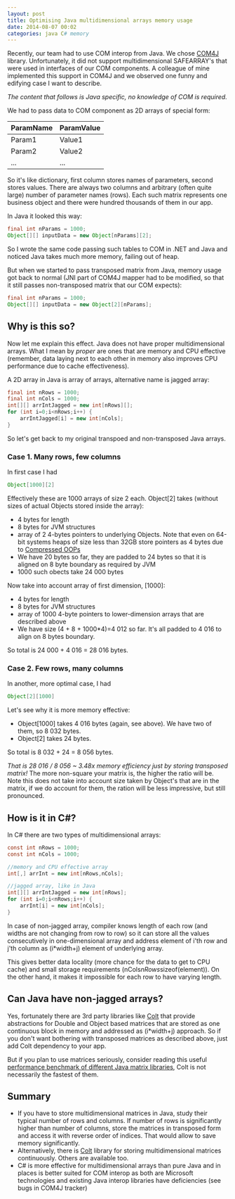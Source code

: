 ```yaml
---
layout: post
title: Optimising Java multidimensional arrays memory usage
date: 2014-08-07 00:02
categories: java C# memory
---
```

Recently, our team had to use COM interop from Java. We chose [COM4J](https://github.com/kohsuke/com4j) library. Unfortunately, it did not support multidimensional SAFEARRAY's that were used in interfaces of our COM components. A colleague of mine implemented this support in COM4J and we observed one funny and edifying case I want to describe.

*The content that follows is Java specific, no knowledge of COM is required.*

We had to pass data to COM component as 2D arrays of special form:

ParamName|ParamValue
---------|----------
Param1	 | Value1
Param2	 | Value2
...		   | ...

So it's like dictionary, first column stores names of parameters, second stores values. There are always two columns and arbitrary (often quite large) number of parameter names (rows). Each such matrix represents one business object and there were hundred thousands of them in our app.

In Java it looked this way:

```java
final int nParams = 1000;
Object[][] inputData = new Object[nParams][2];
```

So I wrote the same code passing such tables to COM in .NET and Java and noticed Java takes much more memory, failing out of heap.

But when we started to pass transposed matrix from Java, memory usage got back to normal (JNI part of COM4J mapper had to be modified, so that it still passes non-transposed matrix that our COM expects):

```java
final int nParams = 1000;
Object[][] inputData = new Object[2][nParams];
```

## Why is this so?

Now let me explain this effect. Java does not have proper multidimensional arrays. What I mean by *proper* are ones that are memory and CPU effective (remember, data laying next to each other in memory also improves CPU performance due to cache effectiveness).

A 2D array in Java is array of arrays, alternative name is jagged array:

```java
final int nRows = 1000;
final int nCols = 1000;
int[][] arrIntJagged = new int[nRows][];
for (int i=0;i<nRows;i++) {
	arrIntJagged[i] = new int[nCols];
}
```


So let's get back to my original transpoed and non-transposed Java arrays.

### Case 1. Many rows, few columns
In first case I had

```java
Object[1000][2]
```

Effectively these are 1000 arrays of size 2 each.
Object[2] takes (without sizes of actual Objects stored inside the array):

* 4 bytes for length
* 8 bytes for JVM structures
* array of 2 4-bytes pointers to underlying Objects. Note that even on 64-bit systems heaps of size less than 32GB store pointers as 4 bytes due to [Compressed OOPs](https://wikis.oracle.com/display/HotSpotInternals/CompressedOops)
* We have 20 bytes so far, they are padded to 24 bytes so that it is aligned on 8 byte boundary as required by JVM
* 1000 such obects take 24 000 bytes

Now take into account array of first dimension, [1000]:

* 4 bytes for length
* 8 bytes for JVM structures
* array of 1000 4-byte pointers to lower-dimension arrays that are described above
* We have size (4 + 8 + 1000*4)=4 012 so far. It's all padded to 4 016 to align on 8 bytes boundary.

So total is 24 000 + 4 016 = 28 016 bytes.

### Case 2. Few rows, many columns

In another, more optimal case, I had

```java
Object[2][1000]
```

Let's see why it is more memory effective:

* Object[1000] takes 4 016 bytes (again, see above). We have two of them, so 8 032 bytes.
* Object[2] takes 24 bytes.


So total is 8 032 + 24 = 8 056 bytes.

*That is 28 016 / 8 056 ~ 3.48x memory efficiency just by storing transposed matrix!*
The more non-square your matrix is, the higher the ratio will be. Note this does not take into account size taken by Object's that are in the matrix, if we do account for them, the ration will be less impressive, but still pronounced.

## How is it in C#?

In C# there are two types of multidimensional arrays:

```C#
const int nRows = 1000;
const int nCols = 1000;

//memory and CPU effective array
int[,] arrInt = new int[nRows,nCols];

//jagged array, like in Java
int[][] arrIntJagged = new int[nRows];
for (int i=0;i<nRows;i++) {
	arrInt[i] = new int[nCols];
}
```
In case of non-jagged array, compiler knows length of each row (and widths are not changing from row to row) so it can store all the values consecutively in one-dimensional array and address element of i'th row and j'th column as (i*width+j) element of underlying array.

This gives better data locality (more chance for the data to get to CPU cache) and small storage requirements (nCols*nRows*sizeof(element)). On the other hand, it makes it impossible for each row to have varying length.

## Can Java have non-jagged arrays?

Yes, fortunately there are 3rd party libraries like [Colt](https://dst.lbl.gov/ACSSoftware/colt/api/cern/colt/matrix/package-summary.html#Overview) that provide abstractions for Double and Object based matrices that are stored as one continuous block in memory and addressed as (i*width+j) approach. So if you don't want bothering with transposed matrices as described above, just add Colt dependency to your app.

But if you plan to use matrices seriously, consider reading this useful [performance benchmark of different Java matrix libraries](https://code.google.com/p/java-matrix-benchmark/wiki/RuntimeCorei7v2600_2013_10), Colt is not necessarily the fastest of them.

## Summary

* If you have to store multidimensional matrices in Java, study their typical number of rows and columns. If number of rows is significantly higher than number of columns, store the matrices in transposed form and access it with reverse order of indices. That would allow to save memory significantly.
* Alternatively, there is [Colt](https://dst.lbl.gov/ACSSoftware/colt/api/cern/colt/matrix/package-summary.html#Overview) library for storing multidimensional matrices continuously. Others are available too.
* C# is more effective for multidimensional arrays than pure Java and in places is better suited for COM interop as both are Microsoft technologies and existing Java interop libraries have deficiencies (see bugs in COM4J tracker)

